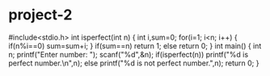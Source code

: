 # project-2
#include<stdio.h>
int isperfect(int n)
{
	int i,sum=0;
	for(i=1; i<n; i++)
	{
	if(n%i==0)
	sum=sum+i;
	}
	if(sum==n)
	return 1;
	else
	return 0;
}
int main()
{
    int n;
    printf("Enter number: ");
    scanf("%d",&n);
    if(isperfect(n))
	printf("%d is perfect number.\n",n);
	else
    printf("%d is not perfect number.",n);
	return 0;
}

